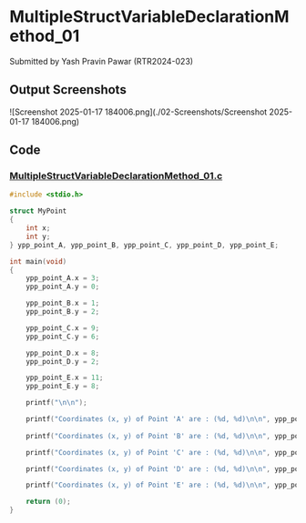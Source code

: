 # MultipleStructVariableDeclarationMethod_01

Submitted by Yash Pravin Pawar (RTR2024-023)

## Output Screenshots
![Screenshot 2025-01-17 184006.png](./02-Screenshots/Screenshot 2025-01-17 184006.png)

## Code
### [MultipleStructVariableDeclarationMethod_01.c](./01-Code/MultipleStructVariableDeclarationMethod_01.c)
```c
#include <stdio.h>

struct MyPoint
{
    int x;
    int y;
} ypp_point_A, ypp_point_B, ypp_point_C, ypp_point_D, ypp_point_E;

int main(void)
{
    ypp_point_A.x = 3;
    ypp_point_A.y = 0;

    ypp_point_B.x = 1;
    ypp_point_B.y = 2;

    ypp_point_C.x = 9;
    ypp_point_C.y = 6;

    ypp_point_D.x = 8;
    ypp_point_D.y = 2;

    ypp_point_E.x = 11;
    ypp_point_E.y = 8;

    printf("\n\n");

    printf("Coordinates (x, y) of Point 'A' are : (%d, %d)\n\n", ypp_point_A.x, ypp_point_A.y);
    
    printf("Coordinates (x, y) of Point 'B' are : (%d, %d)\n\n", ypp_point_B.x, ypp_point_B.y);

    printf("Coordinates (x, y) of Point 'C' are : (%d, %d)\n\n", ypp_point_C.x, ypp_point_C.y);

    printf("Coordinates (x, y) of Point 'D' are : (%d, %d)\n\n", ypp_point_D.x, ypp_point_D.y);

    printf("Coordinates (x, y) of Point 'E' are : (%d, %d)\n\n", ypp_point_E.x, ypp_point_E.y);

    return (0);
}

```
